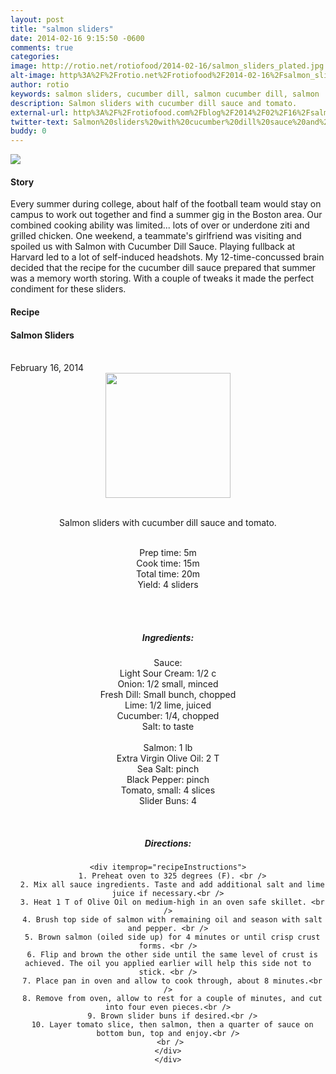 ```yaml
---
layout: post
title: "salmon sliders"
date: 2014-02-16 9:15:50 -0600
comments: true
categories: 
image: http://rotio.net/rotiofood/2014-02-16/salmon_sliders_plated.jpg
alt-image: http%3A%2F%2Frotio.net%2Frotiofood%2F2014-02-16%2Fsalmon_sliders_plated.jpg
author: rotio
keywords: salmon sliders, cucumber dill, salmon cucumber dill, salmon
description: Salmon sliders with cucumber dill sauce and tomato. 
external-url: http%3A%2F%2Frotiofood.com%2Fblog%2F2014%2F02%2F16%2Fsalmon-sliders%2F
twitter-text: Salmon%20sliders%20with%20cucumber%20dill%20sauce%20and%20tomato.%20on%20rotio%2Ffood%20%23rotiofood
buddy: 0
---
```

<!-- more -->
<img src="http://rotio.net/rotiofood/2014-02-16/salmon_sliders_plated.jpg" />
<a href="https://plus.google.com/107103100819027957630?rel=author" style="display:none">{{page.author }}</a>


<h4>Story</h4>
  <div>
    <p>
	Every summer during college, about half of the football team would stay on campus to work out together and find a summer gig in the Boston area. Our combined cooking ability was limited... lots of over or underdone ziti and grilled chicken. One weekend, a teammate's girlfriend was visiting and spoiled us with Salmon with Cucumber Dill Sauce. Playing fullback at Harvard led to a lot of self-induced headshots. My 12-time-concussed brain decided that the recipe for the cucumber dill sauce prepared that summer was a memory worth storing. With a couple of tweaks it made the perfect condiment for these sliders.
	</p>
  </div>
<h4>Recipe</b> </h4> 
  <div itemscope itemtype="http://schema.org/Recipe" >
  <h4 itemprop="name">Salmon Sliders</h4>
  
  <br />
    February 16, 2014
<center>
  <img itemprop="image" width="200px"  src="http://rotio.net/rotiofood/2014-02-16/salmon_sliders_plated_2.jpg" />
  
  <br /><span itemprop="description">Salmon sliders with cucumber dill sauce and tomato. </span><br />

  <br />Prep time: <time datetime="PT0H5M" itemprop="prepTime">5m</time> 
  <br />Cook time: <time datetime="PT15M" itemprop="cookTime">15m</time>
  <br />Total time: <time datetime="PT20M" itemprop="totalTime">20m</time>
  <br />Yield: <span itemprop="recipeYield">4 sliders </span>
  
  <br />
  <br /><h5>Ingredients:</h5>
  Sauce: </br>
    <span itemprop="ingredients" itemscope itemtype="http://schema.org/RecipeIngredient">
      <span itemprop="name">Light Sour Cream</span>: 
      <span itemprop="amount">1/2 c</span>
    </span><br />
    <span itemprop="ingredients" itemscope itemtype="http://schema.org/RecipeIngredient">
      <span itemprop="name">Onion</span>:
      <span itemprop="amount">1/2 small, minced</span>
    </span><br />
	<span itemprop="ingredients" itemscope itemtype="http://schema.org/RecipeIngredient">
      <span itemprop="name">Fresh Dill</span>:
      <span itemprop="amount">Small bunch, chopped</span>
    </span><br />
	<span itemprop="ingredients" itemscope itemtype="http://schema.org/RecipeIngredient">
      <span itemprop="name">Lime</span>:
      <span itemprop="amount">1/2 lime, juiced</span>
    </span><br />
	<span itemprop="ingredients" itemscope itemtype="http://schema.org/RecipeIngredient">
      <span itemprop="name">Cucumber</span>:
      <span itemprop="amount">1/4, chopped</span>
    </span><br />
	<span itemprop="ingredients" itemscope itemtype="http://schema.org/RecipeIngredient">
      <span itemprop="name">Salt</span>:
      <span itemprop="amount">to taste</span>
    </span><br />
	<br />
	<span itemprop="ingredients" itemscope itemtype="http://schema.org/RecipeIngredient">
      <span itemprop="name">Salmon</span>:
      <span itemprop="amount">1 lb</span>
    </span><br />
	<span itemprop="ingredients" itemscope itemtype="http://schema.org/RecipeIngredient">
      <span itemprop="name">Extra Virgin Olive Oil</span>:
      <span itemprop="amount">2 T</span>
    </span><br />
	<span itemprop="ingredients" itemscope itemtype="http://schema.org/RecipeIngredient">
      <span itemprop="name">Sea Salt</span>:
      <span itemprop="amount">pinch</span>
    </span><br />
	<span itemprop="ingredients" itemscope itemtype="http://schema.org/RecipeIngredient">
      <span itemprop="name">Black Pepper</span>:
      <span itemprop="amount">pinch</span>
    </span><br />
	<span itemprop="ingredients" itemscope itemtype="http://schema.org/RecipeIngredient">
      <span itemprop="name">Tomato, small</span>:
      <span itemprop="amount">4 slices</span>
    </span><br />
	<span itemprop="ingredients" itemscope itemtype="http://schema.org/RecipeIngredient">
      <span itemprop="name">Slider Buns</span>:
      <span itemprop="amount">4</span>
    </span><br />
	
	
  <br /><h5>Directions:</h5>
	
    <div itemprop="recipeInstructions">
	  1. Preheat oven to 325 degrees (F). <br />
      2. Mix all sauce ingredients. Taste and add additional salt and lime juice if necessary.<br />
	  3. Heat 1 T of Olive Oil on medium-high in an oven safe skillet. <br />
	  4. Brush top side of salmon with remaining oil and season with salt and pepper. <br />
	  5. Brown salmon (oiled side up) for 4 minutes or until crisp crust forms. <br />
	  6. Flip and brown the other side until the same level of crust is achieved. The oil you applied earlier will help this side not to stick. <br />
	  7. Place pan in oven and allow to cook through, about 8 minutes.<br />
	  8. Remove from oven, allow to rest for a couple of minutes, and cut into four even pieces.<br />
	  9. Brown slider buns if desired.<br />
	  10. Layer tomato slice, then salmon, then a quarter of sauce on bottom bun, top and enjoy.<br />
	  <br /> 
	</div>
	</div>

 
